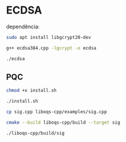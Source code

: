 # ECDSA

dependência:
```bash
sudo apt install libgcrypt20-dev
```

```bash
g++ ecdsa384.cpp -lgcrypt -o ecdsa
```

```bash
./ecdsa
```

## PQC

```bash
chmod +x install.sh 
```

```bash
./install.sh
```

```bash
cp sig.cpp liboqs-cpp/examples/sig.cpp 
```

```bash
cmake --build liboqs-cpp/build --target sig
```

```bash
./liboqs-cpp/build/sig
```
